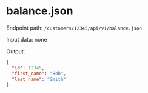 balance.json
============

Endpoint path: `/customers/12345/api/v1/balance.json`

Input data: none

Output:

```json
{
  "id": 12345,
  "first_name": "Bob",
  "last_name": "Smith"
}
```